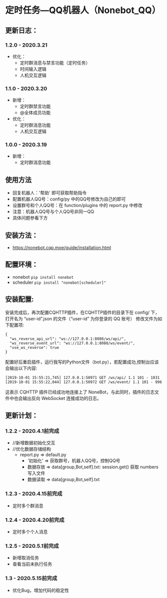 # 定时任务—QQ机器人（Nonebot_QQ）

## 更新日志：
### 1.2.0 - 2020.3.21
- 优化：
    - 定时群消息与禁言功能（定时任务）
    - 时间输入逻辑
    - 人机交互逻辑
### 1.1.0 - 2020.3.20
- 新增：
    - 定时群禁言功能
    - @全体成员功能
- 优化：
    - 定时群消息功能
    - 人机交互逻辑
### 1.0.0 - 2020.3.19
- 新增：
    - 定时群消息功能

## 使用方法
- 回复机器人：'帮助' 即可获取帮助指令
- 配置机器人QQ号：config/py 中的QQ号修改为自己的即可
- 设置群号和个人QQ号：在 function/plugins 中的 report.py 中修改
- 注意：机器人QQ号与个人QQ号非同一QQ
- 具体问题参看下方

## 安装方法：
- https://nonebot.cqp.moe/guide/installation.html

## 配置环境：
- nonebot ```pip install nonebot```
- scheduler ```pip install "nonebot[scheduler]"```

## 安装配置:
安装完成后，再次配置CQHTTP插件，在CQHTTP插件的目录下在 config/ 下，打开名为 “user-id”.json 的文件（“user-id” 为你登录的 QQ 账号）
修改文件为如下配置项:
```
{
  "ws_reverse_api_url": "ws://127.0.0.1:8080/ws/api/",
  "ws_reverse_event_url": "ws://127.0.0.1:8080/ws/event/",
  "use_ws_reverse": true
}
```
配置好后重启插件，运行我写的Python文件（bot.py），若配置成功,控制台应该会输出以下内容:

```
[2019-10-01 15:55:21,745] 127.0.0.1:50971 GET /ws/api/ 1.1 101 - 1031
[2019-10-01 15:55:22,044] 127.0.0.1:50972 GET /ws/event/ 1.1 101 - 996
```

这表示 CQHTTP 插件已经成功地连接上了 NoneBot，与此同时，插件的日志文件中也会输出反向 WebSocket 连接成功的日志。

## 更新计划：
### 1.2.2 - 2020.4.1前完成
- //新增数据初始化交互
- //优化数据存储结构
    - report.py => default.py 
        - '初始化' => 获取群号，机器人QQ号，控制QQ号
        - 数据存放 => data[group,Bot,self].txt: session.get() 获取 numbers 写入文件
        - 数据读取 => data[group,Bot,self].txt
	
### 1.2.3 - 2020.4.15前完成
- 定时多个群消息

### 1.2.4 - 2020.4.20前完成
- 定时多个个人消息

### 1.2.5 - 2020.5.1前完成
- 新增取消任务
- 查看当前未执行任务

### 1.3 - 2020.5.15前完成
- 优化Bug，增加代码的稳定性
